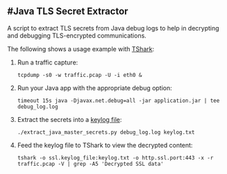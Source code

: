 #Java TLS Secret Extractor
----------
A script to extract TLS secrets from Java debug logs to help in decrypting and debugging TLS-encrypted communications.

The following shows a usage example with [TShark][1]:

1. Run a traffic capture:
	
	`tcpdump -s0 -w traffic.pcap -U -i eth0 &`

2. Run your Java app with the appropriate debug option:

	`timeout 15s java -Djavax.net.debug=all -jar application.jar | tee debug_log.log`

3. Extract the secrets into a [keylog file][2]:

	`./extract_java_master_secrets.py debug_log.log keylog.txt`

4. Feed the keylog file to TShark to view the decrypted content:

	`tshark -o ssl.keylog_file:keylog.txt -o http.ssl.port:443 -x -r traffic.pcap -V | grep -A5 'Decrypted SSL data'`



[1]: https://www.wireshark.org/docs/man-pages/tshark.html
[2]: https://wiki.wireshark.org/SSL#Using_the_.28Pre.29-Master-Secret
